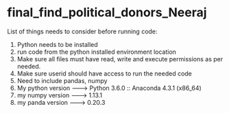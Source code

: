 # final_find_political_donors_Neeraj

List of things needs to consider before running code:

1) Python needs to be installed 
2) run code from the python installed environment location
3) Make sure all files must have read, write and execute permissions as per needed.
4) Make sure userid should have access to run the needed code
5) Need to include pandas, numpy
6) My python version ---> Python 3.6.0 :: Anaconda 4.3.1 (x86_64)
7) my numpy version ---> 1.13.1
8) my panda version ---> 0.20.3
